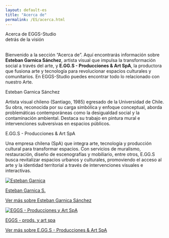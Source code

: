 ```yaml
---
layout: default-es
title: "Acerca de"
permalink: /ES/acerca.html
---
```


<!-- Título principal -->
<div class="titulo">Acerca de EGGS-Studio</div>
<div class="subtitulo">detrás de la visión</div>

<p class="parrafo" style="margin-top:6%;">
  Bienvenido a la sección “Acerca de”. Aquí encontrarás información sobre 
  <strong>Esteban Garnica Sánchez</strong>, artista visual que impulsa 
  la transformación social a través del arte, y <strong>E.GG.S - Producciones &amp; Art SpA</strong>,
  la productora que fusiona arte y tecnología para revolucionar espacios 
  culturales y comunitarios. En EGGS-Studio puedes encontrar todo lo relacionado con nuestro Arte.
</p>

<!-- Sección Esteban Garnica -->
<div class="subtitulo2">Esteban Garnica Sánchez</div>
<p class="parrafo">
  Artista visual chileno (Santiago, 1985) egresado de la Universidad de Chile. 
  Su obra, reconocida por su carga simbólica y enfoque conceptual, aborda 
  problemáticas contemporáneas como la desigualdad social y la contaminación 
  ambiental. Destaca su trabajo en pintura mural e intervenciones subversivas 
  en espacios públicos.
</p>

<!-- Sección EGGS -->
<div class="subtitulo2">E.GG.S - Producciones &amp; Art SpA</div>
<p class="parrafo">
  Una empresa chilena (SpA) que integra arte, tecnología y producción cultural 
  para transformar espacios. Con servicios de muralismo, restauración, diseño 
  de escenografías y mobiliario, entre otros, E.GG.S busca revitalizar espacios 
  urbanos y culturales, promoviendo el acceso al arte y la identidad territorial 
  a través de intervenciones visuales e interactivas.
</p>

<!-- Botones Fancy para conocer más -->
<div class="button-container">
  <!-- Botón para Esteban Garnica -->
  <a href="/ES/garnica.html" class="fancy-button">
    <div class="button-content">
      <!-- Imagen representativa para Esteban Garnica -->
      <img src="/assets/img/boton-esteban.jpg" alt="Esteban Garnica" loading="lazy">
      <p class="title">Esteban Garnica S.</p>
      <p class="subtitle">Ver más sobre Esteban Garnica Sánchez</p>
    </div>
  </a>

  <!-- Botón para EGGS -->
  <a href="/ES/eggs.html" class="fancy-button">
    <div class="button-content">
      <!-- Imagen representativa para EGGS -->
      <img src="/assets/img/boton-eggs.jpg" alt="EGGS - Producciones y Art SpA" loading="lazy">
      <p class="title">EGGS - prods. y art spa</p>
      <p class="subtitle">Ver más sobre E.GG.S - Producciones &amp; Art SpA</p>
    </div>
  </a>
</div>
